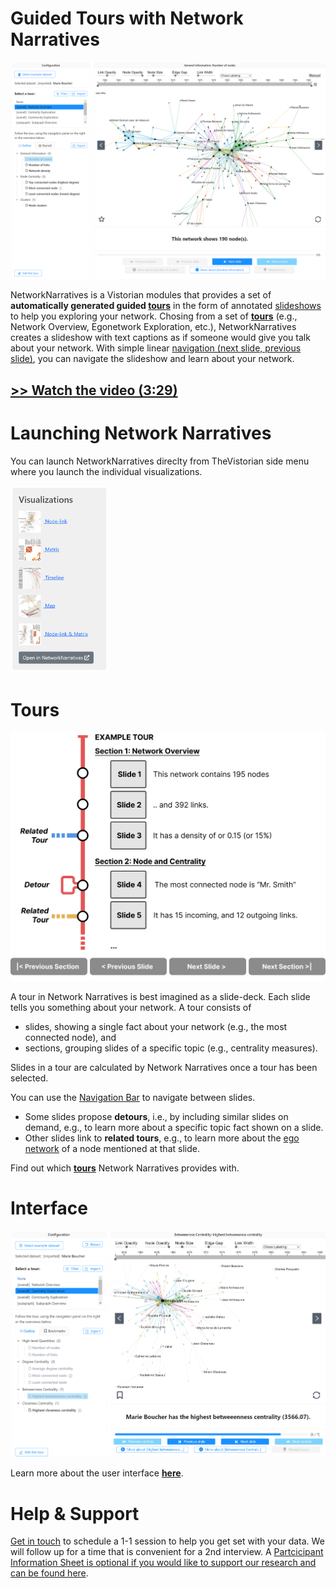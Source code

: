 # Guided Tours with Network Narratives

![](assets/nn.png)

NetworkNarratives is a Vistorian modules that provides a set of **automatically generated guided [tours](networknarratives/tours)** in the form of annotated [slideshows](#tours) to help you exploring your network. Chosing from a set of **[tours](networknarratives/tours)** (e.g., Network Overview, Egonetwork Exploration, etc.), NetworkNarratives creates a slideshow with text captions as if someone would give you talk about your network. With simple linear [navigation (next slide, previous slide)](networknarratives/userinterface.html#navigation-bar), you can navigate the slideshow and learn about your network.

## [>> Watch the video (3:29)](https://www.youtube.com/watch?v=qbbC131ZstM)


# Launching Network Narratives

You can launch NetworkNarratives direclty from TheVistorian side menu where you launch the individual visualizations. 

<img src="assets/vistorian-nn.png" height="300px">

# Tours

![](networknarratives/tours.png)

A tour in Network Narratives is best imagined as a slide-deck. Each slide tells you something about your network. A tour consists of
* slides, showing a single fact about your network (e.g., the most connected node), and 
* sections, grouping slides of a specific topic (e.g., centrality measures). 

Slides in a tour are calculated by Network Narratives once a tour has been selected. 

You can use the [Navigation Bar](networknarratives/userinterface.html#navigation-bar) to navigate between slides. 

* Some slides propose **detours**, i.e., by including similar slides on demand, e.g., to learn more about a specific topic fact shown on a slide. 
* Other slides link to **related tours**, e.g., to learn more about the [ego network](networknarratives/tours.html#ego-network-exploration) of a node mentioned at that slide.

Find out which **[tours](networknarratives/tours)** Network Narratives provides with.


# Interface

![Screenshot of the user interface](networknarratives/ui-blank.png)

Learn more about the user interface **[here](networknarratives/userinterface)**.


# Help & Support 

[Get in touch](https://calendly.com/js-b/network-naratives-initial-interview?month=2022-03) to schedule a 1-1 session to help you get set with your data. We will follow up for a time that is convenient for a 2nd interview. A [Partcicipant Information Sheet is optional if you would like to support our research and can be found here](https://docs.google.com/document/d/1t3eCX8xEGhfWX_dAsHZoTFMYa234VOZantDzy4R-RxE/edit?usp=sharing). 



